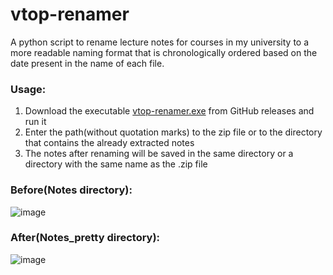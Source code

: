 # vtop-renamer
A python script to rename lecture notes for courses in my university to a more readable naming format that is chronologically ordered based on the date present in the name of each file.

### Usage:
1. Download the executable [vtop-renamer.exe](https://github.com/vishruthdevan/vtop-renamer/releases) from GitHub releases and run it  
2. Enter the path(without quotation marks) to the zip file or to the directory that contains the already extracted notes  
3. The notes after renaming will be saved in the same directory or a directory with the same name as the .zip file

### Before(Notes directory):
![image](https://user-images.githubusercontent.com/87470277/126901957-e2a530ee-85c3-4cba-9157-34c05049f3bb.png)

### After(Notes_pretty directory):
![image](https://user-images.githubusercontent.com/87470277/126901984-a9eeb4f5-3c87-4c0e-9a59-aa433a286cb7.png)
